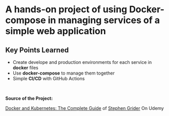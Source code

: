 # A hands-on project of using Docker-compose in managing services of a simple web application

## Key Points Learned

- Create develope and production environments for each service in **docker** files
- Use **docker-compose** to manage them together
- Simple **CI/CD** with GitHub Actions

<br>

__Source of the Project:__

[Docker and Kubernetes: The Complete Guide](https://www.udemy.com/course/docker-and-kubernetes-the-complete-guide/) of <u>Stephen Grider</u> On Udemy
